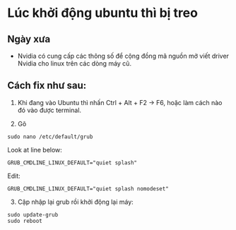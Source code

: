 # Lúc khởi động ubuntu thì bị treo

## Ngày xưa
- Nvidia có cung cấp các thông số để cộng đồng mã nguồn mở viết driver Nvidia cho linux trên các dòng máy cũ.

## Cách fix như sau:
1. Khi đang vào Ubuntu thì nhấn Ctrl + Alt + F2 -> F6, hoặc làm cách nào đó vào được terminal.

2. Gõ
```
sudo nano /etc/default/grub
```
Look at line below:
```
GRUB_CMDLINE_LINUX_DEFAULT="quiet splash"
```
Edit:
```
GRUB_CMDLINE_LINUX_DEFAULT="quiet splash nomodeset"
```

3. Cập nhập lại grub rồi khởi động lại máy:
```
sudo update-grub
sudo reboot
```